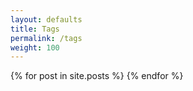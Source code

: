 ```yaml
---
layout: defaults
title: Tags
permalink: /tags
weight: 100
---
```


<!-- 
This tag search solution is somewhat hacky. There are other ways to do this including setting up some additional Ruby code within the Jekyll version that you are running. Eventually, I may switch this to using a different search method.
-->

<section>
<div class='inner-section'>
{% for post in site.posts %}
  <article style='display:none;' class='single_post'>
    <h2 class='single_title'>{{ post.title }}</h2>
    <div style='display: none;' class='single_tags'>{% for tag in post.tags %}{{ tag }}-{% endfor %}</div>
    <div class='date'>{{ post.date | date: '%B %d, %Y' }}</div>
    <p class='single_content'>{{ post.excerpt | remove: '<p>' | remove: '</p>' }}</p>
  </article>
{% endfor %}

  <article style='display:none;' id='nothing_found'>
    <h2>No Post</h2>
    <p>
      Unfortunately, we did not find any posts that match the tag that you specified. 
      Please try a different tag. Thanks for visiting the site.
    </p>
  </article>
</div><!-- inner-section -->
</section>

<script>
  var display_tags = function() {
    var added = false,
        all_posts = document.getElementsByClassName('single_post'),
        slug = document.location.href.split('/')[4];
        i = 0,
        len = all_posts.length;

    for (; i < len; i++) {
      var cur = all_posts[i];
          title = cur.getElementsByClassName('single_title')[0],
          tags = (cur.getElementsByClassName('single_tags')[0]).innerHTML.split('-'),
          content = cur.getElementsByClassName('single_content')[0],
          tag_len = (tags.length - 1),
          j = 0;
      for (var j = 0; j < tag_len; j++) {
        var cur_tag = tags[j];
        if (cur_tag === slug) {
          all_posts[i].style.display = 'block';
          added = true;
        }
      }
    }
    if (!added) { document.getElementById('nothing_found').style.display = 'block'; }
  }
  window.onload = function() {
    display_tags();
  }
</script>